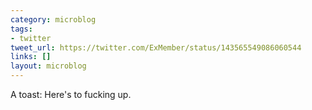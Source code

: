 ```yaml
---
category: microblog
tags:
- twitter
tweet_url: https://twitter.com/ExMember/status/143565549086060544
links: []
layout: microblog
---
```

A toast: Here's to fucking up.
